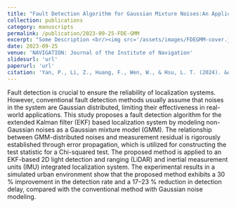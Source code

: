 ```yaml
---
title: "Fault Detection Algorithm for Gaussian Mixture Noises:An Application in LiDAR/IMU Integrated Localization System"
collection: publications
category: manuscripts
permalink: /publication/2023-09-25-FDE-GMM
excerpt: "Some Description <br/><img src='/assets/images/FDEGMM-cover.jpg'>"
date: 2023-09-25
venue: 'NAVIGATION: Journal of the Institute of Navigation'
slidesurl: 'url'
paperurl: 'url'
citation: 'Yan, P., Li, Z., Huang, F., Wen, W., & Hsu, L. T. (2024). &quot;Fault Detection Algorithm for Gaussian Mixture Noises: An Application in LiDAR/IMU Integrated Localization Systems&quot;. <i>NAVIGATION: Journal of the Institute of Navigation</i>.'
---
```


Fault detection is crucial to ensure the reliability of localization systems. However, conventional fault detection methods usually assume that noises in the system are Gaussian distributed, limiting their effectiveness in real-world applications. This study proposes a fault detection algorithm for the extended Kalman filter (EKF) based localization system by modeling non-Gaussian noises as a Gaussian mixture model (GMM). The relationship between GMM-distributed noises and measurement residual is rigorously established through error propagation, which is utilized for constructing the test statistic for a Chi-squared test. The proposed method is applied to an EKF-based 2D light detection and ranging (LiDAR) and inertial measurement units (IMU) integrated localization system. The experimental results in a simulated urban environment show that the proposed method exhibits a 30 % improvement in the detection rate and a 17–23 % reduction in detection delay, compared with the conventional method with Gaussian noise modeling.

<span class="image fit"><img src="{{ 'assets/images/FDEGMM-system.jpg' | relative_url }}" alt="" /></span>

<span class="image fit"><img src="{{ 'assets/images/FDEGMM-result-1.jpg' | relative_url }}" alt="" /></span>

<span class="image fit"><img src="{{ 'assets/images/FDEGMM-result-2.jpg' | relative_url }}" alt="" /></span>
